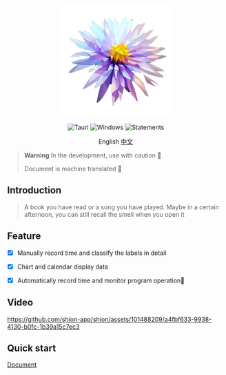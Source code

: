 <div align="center">
  <a href="https://shion.app/" target="_blank">
    <img src="./src-tauri/icons/128x128@2x.png" alt="logo">
  </a>

![Tauri](https://img.shields.io/badge/tauri-%2324C8DB.svg?style=for-the-badge&logo=tauri&logoColor=%23FFFFFF)
![Windows](https://img.shields.io/badge/Windows-0078D6?style=for-the-badge&logo=windows&logoColor=white)
![Statements](https://img.shields.io/badge/statements-98.55%25-brightgreen.svg?style=for-the-badge)

  English
  <a href="./README-ZH.md">中文</a>
</div>

> **Warning**
> In the development, use with caution 🚧
> 
> Document is machine translated 🤖

## Introduction

> A book you have read or a song you have played. Maybe in a certain afternoon, you can still recall the smell when you open it




## Feature

- [x] Manually record time and classify the labels in detail
- [x] Chart and calendar display data
- [x] Automatically record time and monitor program operation🚧




## Video

https://github.com/shion-app/shion/assets/101488209/a4fbf633-9938-4130-b0fc-1b39a15c7ec3



## Quick start

[Document](https://shion.app/)

